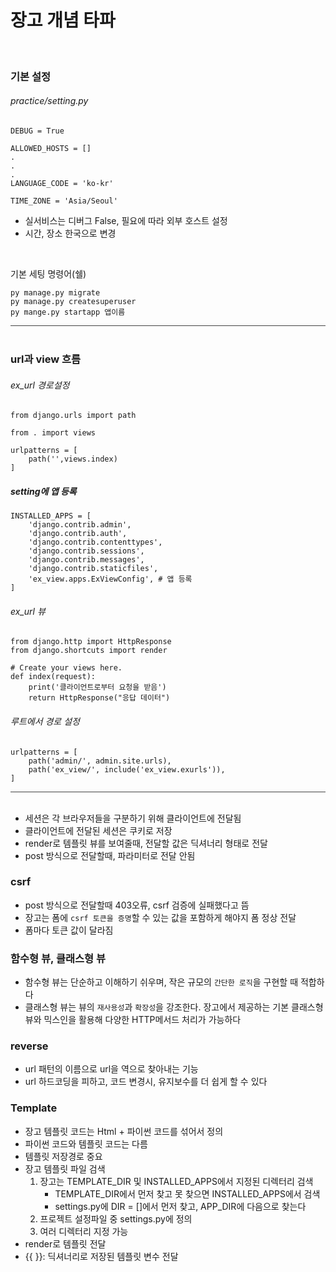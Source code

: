 # 장고 개념 타파

<br>


### 기본 설정

###### practice/setting.py
```
DEBUG = True

ALLOWED_HOSTS = []
.
.
.
LANGUAGE_CODE = 'ko-kr'

TIME_ZONE = 'Asia/Seoul'
```
- 실서비스는 디버그 False, 필요에 따라 외부 호스트 설정
- 시간, 장소 한국으로 변경

<br>

기본 세팅 명령어(쉘)
```
py manage.py migrate
py manage.py createsuperuser
py mange.py startapp 앱이름
```

<div style="width: 100%; height: 1px; background-color: #444;"></div>

<br>

### url과 view 흐름

###### ex_url 경로설정
```
from django.urls import path

from . import views

urlpatterns = [
    path('',views.index)
]
```

##### setting에 앱 등록
```
INSTALLED_APPS = [
    'django.contrib.admin',
    'django.contrib.auth',
    'django.contrib.contenttypes',
    'django.contrib.sessions',
    'django.contrib.messages',
    'django.contrib.staticfiles',
    'ex_view.apps.ExViewConfig', # 앱 등록
]
```

###### ex_url 뷰 
```
from django.http import HttpResponse
from django.shortcuts import render

# Create your views here.
def index(request):
    print('클라이언트로부터 요청을 받음')
    return HttpResponse("응답 데이터")
```

###### 루트에서 경로 설정
```
urlpatterns = [
    path('admin/', admin.site.urls),
    path('ex_view/', include('ex_view.exurls')),
]
```
<div style="width: 100%; height: 1px; background-color: #444;"></div>

<br>

- 세션은 각 브라우저들을 구분하기 위해 클라이언트에 전달됨
- 클라이언트에 전달된 세션은 쿠키로 저장 
- render로 템플릿 뷰를 보여줄때, 전달할 값은 딕셔너리 형태로 전달 
- post 방식으로 전달할때, 파라미터로 전달 안됨 

### csrf
- post 방식으로 전달할때 403오류, csrf 검증에 실패했다고 뜸
- 장고는 폼에 `csrf 토큰을 증명`할 수 있는 값을 포함하게 해야지 폼 정상 전달 
- 폼마다 토큰 값이 달라짐

### 함수형 뷰, 클래스형 뷰
- 함수형 뷰는 단순하고 이해하기 쉬우며, 작은 규모의 `간단한 로직`을 구현할 때 적합하다
- 클래스형 뷰는 뷰의 `재사용성`과 `확장성`을 강조한다. 장고에서 제공하는 기본 클래스형 뷰와 믹스인을 활용해 다양한 HTTP메서드 처리가 가능하다 

### reverse
- url 패턴의 이름으로 url을 역으로 찾아내는 기능
- url 하드코딩을 피하고, 코드 변경시, 유지보수를 더 쉽게 할 수 있다 

### Template
- 장고 템플릿 코드는 Html + 파이썬 코드를 섞어서 정의 
- 파이썬 코드와 템플릿 코드는 다름 
- 템플릿 저장경로 중요 
- 장고 템플릿 파일 검색 
    1. 장고는 TEMPLATE_DIR 및 INSTALLED_APPS에서 지정된 디렉터리 검색
        - TEMPLATE_DIR에서 먼저 찾고 못 찾으면 INSTALLED_APPS에서 검색
        - settings.py에 DIR = []에서 먼저 찾고, APP_DIR에 다음으로 찾는다 
    2. 프로젝트 설정파일 중 settings.py에 정의 
    3. 여러 디렉터리 지정 가능
- render로 템플릿 전달
- {{ }}: 딕셔너리로 저장된 템플릿 변수 전달